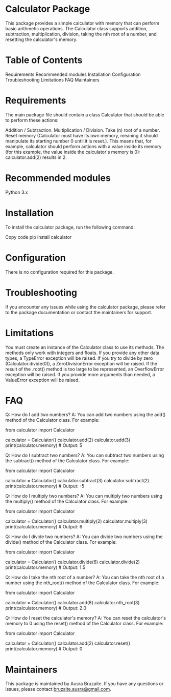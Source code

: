 # Calculator Package
This package provides a simple calculator with memory that can perform basic arithmetic operations. The Calculator class supports addition, subtraction, multiplication, division, taking the nth root of a number, and resetting the calculator's memory.


# Table of Contents
Requirements
Recommended modules
Installation
Configuration
Troubleshooting
Limitations
FAQ
Maintainers

# Requirements
The main package file should contain a class Calculator that should be able to perform these actions:

Addition / Subtraction.
Multiplication / Division.
Take (n) root of a number.
Reset memory (Calculator must have its own memory, meaning it should manipulate its starting number 0 until it is reset.).
This means that, for example, calculator should perform actions with a value inside its memory (for this example, the value inside the calculator's memory is 0): calculator.add(2) results in 2.

# Recommended modules
Python 3.x

# Installation
To install the calculator package, run the following command:

Copy code
pip install calculator

# Configuration
There is no configuration required for this package.

# Troubleshooting
If you encounter any issues while using the calculator package, please refer to the package documentation or contact the maintainers for support.

# Limitations
You must create an instance of the Calculator class to use its methods.
The methods only work with integers and floats. If you provide any other data types, a TypeError exception will be raised.
If you try to divide by zero (Calculator.divide(0)), a ZeroDivisionError exception will be raised.
If the result of the .root() method is too large to be represented, an OverflowError exception will be raised.
If you provide more arguments than needed, a ValueError exception will be raised.

# FAQ
Q: How do I add two numbers?
A: You can add two numbers using the add() method of the Calculator class. For example:

from calculator import Calculator

calculator = Calculator()
calculator.add(2)
calculator.add(3)
print(calculator.memory) # Output: 5

Q: How do I subtract two numbers?
A: You can subtract two numbers using the subtract() method of the Calculator class. For example:

from calculator import Calculator

calculator = Calculator()
calculator.subtract(3)
calculator.subtract(2)
print(calculator.memory) # Output: -5

Q: How do I multiply two numbers?
A: You can multiply two numbers using the multiply() method of the Calculator class. For example:

from calculator import Calculator

calculator = Calculator()
calculator.multiply(2)
calculator.multiply(3)
print(calculator.memory) # Output: 6

Q: How do I divide two numbers?
A: You can divide two numbers using the divide() method of the Calculator class. For example:

from calculator import Calculator

calculator = Calculator()
calculator.divide(6)
calculator.divide(2)
print(calculator.memory) # Output: 1.5

Q: How do I take the nth root of a number?
A: You can take the nth root of a number using the nth_root() method of the Calculator class. For example:

from calculator import Calculator

calculator = Calculator()
calculator.add(8)
calculator.nth_root(3)
print(calculator.memory) # Output: 2.0

Q: How do I reset the calculator's memory?
A: You can reset the calculator's memory to 0 using the reset() method of the Calculator class. For example:

from calculator import Calculator

calculator = Calculator()
calculator.add(2)
calculator.reset()
print(calculator.memory) # Output: 0

# Maintainers
This package is maintained by Ausra Bruzaite. If you have any questions or issues, please contact bruzaite.ausra@gmail.com.




